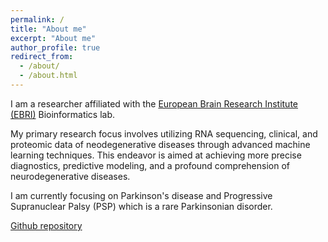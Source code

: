 ```yaml
---
permalink: /
title: "About me"
excerpt: "About me"
author_profile: true
redirect_from: 
  - /about/
  - /about.html
---
```

I am a researcher affiliated with the  [European Brain Research Institute (EBRI)](https://www.ebri.it/) Bioinformatics lab. 

My primary research focus involves utilizing RNA sequencing, clinical, and proteomic data of neodegenerative diseases through advanced machine learning techniques. This endeavor is aimed at achieving more precise diagnostics, predictive modeling, and a profound comprehension of neurodegenerative diseases.

I am currently focusing on Parkinson's disease and Progressive Supranuclear Palsy (PSP) which is a rare Parkinsonian disorder.

[Github repository](https://github.com/zainabnazari/ppmi?tab=readme-ov-file)
